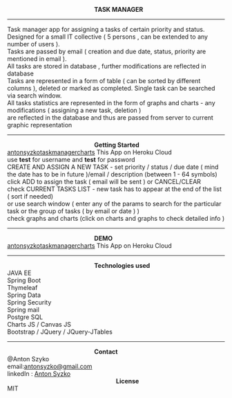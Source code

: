 

<html lang="en">
<head>
    <meta charset="UTF-8">
</head>
<body>
<b style="margin-left: 40%">TASK MANAGER</b>
<hr />
Task manager app for assigning a tasks of certain priority and status. Designed for  a small IT collective  ( 5 persons , can  be extended to any number of users ).<br/>
Tasks are passed by email ( creation  and due date, status, priority are mentioned in email ).<br/>
All tasks are stored in database , further  modifications are reflected in database<br/>
Tasks are represented  in  a form of table ( can be sorted by different columns ), deleted or marked as completed. Single task can be searched via search window.<br/>
All tasks statistics are represented in the form of graphs and charts - any modifications ( assigning a new task, deletion )<br/>
are reflected in the  database and thus are passed from server to current graphic representation <br/>
<hr/>
<b style="margin-left: 40%">Getting Started</b><br/>
   <a href="https://antonsyzkotaskmanagercharts.herokuapp.com/login">antonsyzkotaskmanagercharts</a> This App on Heroku Cloud <br/>
use <b>test</b> for username  and <b>test</b> for password<br/>
CREATE AND ASSIGN A NEW TASK - set priority / status / due date ( mind the date has to be  in future )/email / description (between 1 - 64 symbols)<br/>
click ADD to assign the task ( email will be sent ) or CANCEL/CLEAR<br/>
check CURRENT TASKS LIST - new task has to appear at the end of the  list ( sort if needed) <br/>
or use search window ( enter any of the params to search for the  particular  task or the group of tasks ( by email or date ) )<br/>
check graphs and charts (click on charts and graphs to check detailed info )<br/>

<hr/>

<b style="margin-left: 40%">DEMO</b><br/>
<h><a href="https://antonsyzkotaskmanagercharts.herokuapp.com/login">antonsyzkotaskmanagercharts</a></h> This App on Heroku Cloud <br/>


<hr/>

<b style="margin-left: 40%">Technologies used </b><br/>
<span>JAVA EE</span><br/>
<span>Spring Boot</span><br/>
<span>Thymeleaf</span><br/>
<span>Spring Data</span><br/>
<span>Spring Security</span><br/>
<span>Spring mail</span><br/>
<span>Postgre SQL</span><br/>
<span>Charts JS / Canvas JS</span><br/>
<span>Bootstrap / JQuery / JQuery-JTables</span><br/>


<hr/>

<b style="margin-left: 40%">Contact</b><br/>
@Anton Szyko<br/>
email:<email>antonsyzko@gmail.com</email><br/>
linkedIn : <a href="https://www.linkedin.com/in/anton-syzko-b709ab123">Anton Syzko</a><br/>
<b style="margin-left: 50%">License</b><br/>
<span>MIT</span><br/>
</body>
</html>
